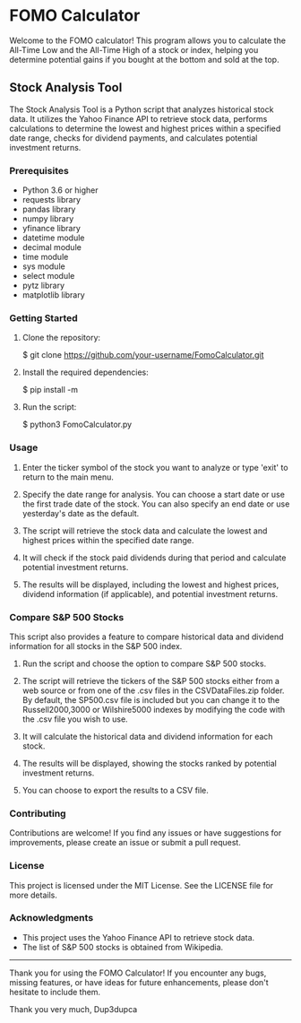 # FOMO Calculator

Welcome to the FOMO calculator! This program allows you to calculate the All-Time Low and the All-Time High of a stock or index, helping you determine potential gains if you bought at the bottom and sold at the top.

## Stock Analysis Tool

The Stock Analysis Tool is a Python script that analyzes historical stock data. It utilizes the Yahoo Finance API to retrieve stock data, performs calculations to determine the lowest and highest prices within a specified date range, checks for dividend payments, and calculates potential investment returns.

### Prerequisites

- Python 3.6 or higher
- requests library
- pandas library
- numpy library
- yfinance library
- datetime module
- decimal module
- time module
- sys module
- select module
- pytz library
- matplotlib library

### Getting Started

1. Clone the repository:

   $ git clone https://github.com/your-username/FomoCalculator.git

2. Install the required dependencies:

   $ pip install -m <requirements>

3. Run the script:

   $ python3 FomoCalculator.py

### Usage

1. Enter the ticker symbol of the stock you want to analyze or type 'exit' to return to the main menu.

2. Specify the date range for analysis. You can choose a start date or use the first trade date of the stock. You can also specify an end date or use yesterday's date as the default.

3. The script will retrieve the stock data and calculate the lowest and highest prices within the specified date range.

4. It will check if the stock paid dividends during that period and calculate potential investment returns.

5. The results will be displayed, including the lowest and highest prices, dividend information (if applicable), and potential investment returns.

### Compare S&P 500 Stocks

This script also provides a feature to compare historical data and dividend information for all stocks in the S&P 500 index.

1. Run the script and choose the option to compare S&P 500 stocks.

2. The script will retrieve the tickers of the S&P 500 stocks either from a web source or from one of the .csv files in the CSVDataFiles.zip folder. By default, the SP500.csv file is included but you can change it to the Russell2000,3000 or Wilshire5000 indexes by modifying the code with the .csv file you wish to use.

3. It will calculate the historical data and dividend information for each stock.

4. The results will be displayed, showing the stocks ranked by potential investment returns.

5. You can choose to export the results to a CSV file.

### Contributing

Contributions are welcome! If you find any issues or have suggestions for improvements, please create an issue or submit a pull request.

### License

This project is licensed under the MIT License. See the LICENSE file for more details.

### Acknowledgments

- This project uses the Yahoo Finance API to retrieve stock data.
- The list of S&P 500 stocks is obtained from Wikipedia.

---

Thank you for using the FOMO Calculator! If you encounter any bugs, missing features, or have ideas for future enhancements, please don't hesitate to include them.

Thank you very much,
Dup3dupca